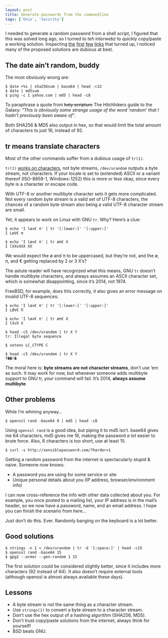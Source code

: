 ```yaml
---
layout: post
title: Generate passwords from the commandline
tags: ['Unix', 'Security']
---
```


I needed to generate a random password from a shell script, I figured that this
was solved long ago, so I turned to *teh interwebz* to quickly copy/paste a
working solution. Inspecting [the][moar1] [first][moar2] [few][moar3]
[links][moar4] that turned up, I noticed many of the proposed solutions are
dubious at best.

The date ain’t random, buddy
----------------------------

The most obviously wrong are:

    $ date +%s | sha256sum | base64 | head -c32
    $ date | md5sum
    $ ping -c 1 yahoo.com | md5 | head -c8

To paraphrase a quote from <del>holy scripture</del> The Hitchhikers guide to
the Galaxy: *“This is obviously some strange usage of the word ‘random’ that I
hadn’t previously been aware of”*.

Both SHA256 & MD5 also output in hex, so that would limit the total amount of
characters to just 16, instead of 92.

tr means translate characters
-----------------------------

Most of the other commands suffer from a dubious usage of `tr(1)`.

`tr(1)` [works on characters][tr], not byte streams, `/dev/urandom` outputs a
byte stream, not characters. If your locale is set to (extended) ASCII or a
variant thereof (ISO-8859-1, Windows-1252) this is more or less okay, since
every byte is a character or escape code.

With UTF-8 or another multibyte character sets it gets more complicated. Not
every random byte stream is a valid set of UTF-8 characters, the chances of a
random byte stream also being a valid UTF-8 character stream are small.

Yet, it appears to work on Linux with GNU `tr`. Why? Here’s a clue:

    $ echo 'I løv€ π' | tr '[:lower:]' '[:upper:]'
    I LøV€ π

    $ echo 'I løv€ π' | tr øπ€ X
    I lXXvXXX XX

We would expect the ø and π to be uppercased, but they’re not, and the ø, π, and
€ getting replaced by 2 or 3 X’s?

The astute reader will have recognized what this means, GNU `tr` doesn’t handle
multibyte characters, and always assumes an ASCII character set, which is
somewhat disappointing, since it’s 2014, not 1974.

FreeBSD, for example, does this correctly, it also gives an error message on
invalid UTF-8 sequences:

    $ echo 'I løv€ π' | tr '[:lower:]' '[:upper:]'
    I LØV€ Π

    $ echo 'I løv€ π' | tr øπ€ X
    I lXvX X

    $ head -c5 /dev/urandom | tr X Y
    tr: Illegal byte sequence

    $ setenv LC_CTYPE C

    $ head -c5 /dev/urandom | tr X Y
    f��!�

The moral here is: **byte streams are not character streams**, don’t use ’em as
such. It may work for now, but whenever someone adds multibyte support to GNU
tr, your command will fail. It’s 2014, **always assume multibyte**.

Other problems
--------------

While I’m whining anyway…

    $ openssl rand -base64 8 | md5 | head -c8

Using `openssl rand` is a good idea, but piping it to md5 isn’t. base64 gives me
64 characters, md5 gives me 16, making the password *a lot* easier to brute
force. Also, 8 characters is too short, use at least 15.

    $ curl -s http://sensiblepassword.com/?harder=1

Getting a random password from the internet is spectacularly stupid & naive.
Someone now knows:

- A password you are using for some service or site
- Unique personal details about you (IP address, browser/environment info)

I can now cross-reference the info with other data collected about you. For
example, you once posted to a mailing list, your IP address is in the mail’s
header, so we now have a password, name, and an email address. I hope you can
finish the scenario from here…

Just don’t do this. Ever. Randomly banging on the keyboard is a lot better.

Good solutions
--------------

    $ strings -n 1 < /dev/urandom | tr -d '[:space:]' | head -c15
    $ openssl rand -base64 15
    $ gpg2 --armor --gen-random 1 15

The first solution could be considered slightly better, since it includes more
characters (92 instead of 64). It also doesn’t require external tools (although
openssl is almost always available these days).

Lessons
-------

- A byte stream is not the same thing as a character stream.
- Use `strings(1)` to convert a byte stream to a character stream.
- Don’t use the hex output of a hashing algorithm (SHA256, MD5).
- Don’t trust copy/paste solutions from the internet; always think for yourself!
- BSD beats GNU.

[moar1]: http://www.howtogeek.com/howto/30184/10-ways-to-generate-a-random-password-from-the-command-line/
[moar2]: http://www.commandlinefu.com/commands/matching/random-password/cmFuZG9tIHBhc3N3b3Jk/sort-by-votes
[moar3]: http://osxdaily.com/2011/05/10/generate-random-passwords-command-line/
[moar4]: https://wikicomputers.wordpress.com/2010/10/26/10-ways-to-generate-a-random-password-from-the-command-line/
[tr]: http://pubs.opengroup.org/onlinepubs/9699919799/utilities/tr.html
